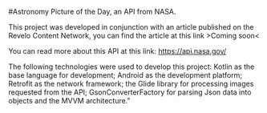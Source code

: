 #Astronomy Picture of the Day, an API from NASA.

This project was developed in conjunction with an article published on the Revelo Content Network, you can find the article at this link >Coming soon<

You can read more about this API at this link: https://api.nasa.gov/

The following technologies were used to develop this project: Kotlin as the base language for development; Android as the development platform; Retrofit as the network framework; the Glide library for processing images requested from the API; GsonConverterFactory for parsing Json data into objects and the MVVM architecture."

